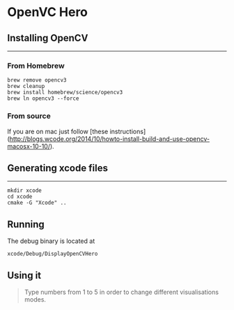 # OpenVC Hero

## Installing OpenCV
------

### From Homebrew

```
brew remove opencv3
brew cleanup
brew install homebrew/science/opencv3
brew ln opencv3 --force
```

### From source
If you are on mac just follow [these instructions] (http://blogs.wcode.org/2014/10/howto-install-build-and-use-opencv-macosx-10-10/).


## Generating xcode files
------

```
mkdir xcode
cd xcode
cmake -G "Xcode" ..
```

## Running

The debug binary is located at

```
xcode/Debug/DisplayOpenCVHero
```
## Using it

> Type numbers from 1 to 5 in order to change different visualisations modes.
